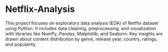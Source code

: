 # Netflix-Analysis
This project focuses on exploratory data analysis (EDA) of Netflix dataset using Python. It includes data cleaning, preprocessing, and visualization with libraries like NumPy, Pandas, Matplotlib, and Seaborn. Key insights are drawn about content distribution by genre, release year, country, ratings, and popularity.
